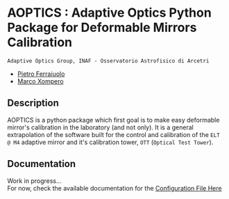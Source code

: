 # AOPTICS : Adaptive Optics Python Package for Deformable Mirrors Calibration
`Adaptive Optics Group, INAF - Osservatorio Astrofisico di Arcetri`  
- [Pietro Ferraiuolo](mailto:pietro.ferraiuolo@inaf.it)
- [Marco Xompero](mailto:marco.xompero@inaf.it)

## Description
AOPTICS is a python package which first goal is to make easy deformable mirror's calibration in the laboratory (and not only). It is a general extrapolation of the software built for the control and calibration of the `ELT @ M4` adaptive mirror and it's calibration tower, `OTT` (`Optical Test Tower`).

## Documentation
Work in progress...<br>
For now, check the available documentation for the [Configuration File Here](./aoptics/core/_configurations/DOCS.md)